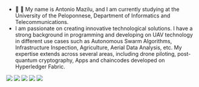 - 👋 👀 My name is Antonio Mazilu, and I am currently studying at the University of the Peloponnese, Department of Informatics and Telecommunications. 
- I am passionate on creating innovative technological solutions. I have a strong background in programming and developing on UAV technology in different use cases such as Autonomous Swarm Algorithms, Infrastructure Inspection, Agriculture, Aerial Data Analysis, etc. My expertise extends across several areas, including drone piloting, post-quantum cryptography, Apps and chaincodes developed on Hyperledger Fabric.


![](http://github-profile-summary-cards.vercel.app/api/cards/profile-details?username=AntonioMazilu&theme=darcula)
![](http://github-profile-summary-cards.vercel.app/api/cards/repos-per-language?username=AntonioMazilu&theme=darcula)
![](http://github-profile-summary-cards.vercel.app/api/cards/most-commit-language?username=AntonioMazilu&theme=darcula)
![](http://github-profile-summary-cards.vercel.app/api/cards/stats?username=AntonioMazilu&theme=darcula)
![](http://github-profile-summary-cards.vercel.app/api/cards/productive-time?username=AntonioMazilu&theme=darcula&utcOffset=8)
